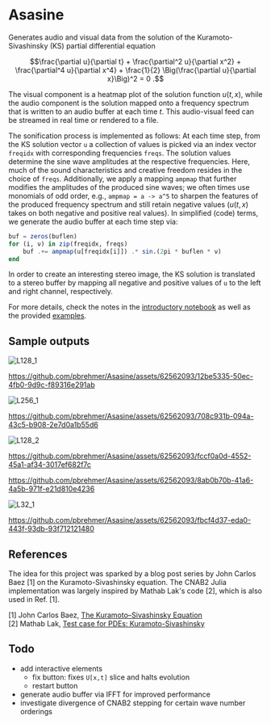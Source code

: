 # Asasine

Generates audio and visual data from the solution of the Kuramoto-Sivashinsky (KS) partial differential equation

$$\frac{\partial u}{\partial t} + \frac{\partial^2 u}{\partial x^2} + \frac{\partial^4 u}{\partial x^4} + \frac{1}{2} \Big(\frac{\partial u}{\partial x}\Big)^2 = 0 .$$

The visual component is a heatmap plot of the solution function $u(t, x)$, while the audio component is the solution mapped onto a frequency spectrum that is written to an audio buffer at each time $t$. This audio-visual feed can be streamed in real time or rendered to a file.

The sonification process is implemented as follows: At each time step, from the KS solution vector `u` a collection of values is picked via an index vector `freqidx` with corresponding frequencies `freqs`. The solution values determine the sine wave amplitudes at the respective frequencies. Here, much of the sound characteristics and creative freedom resides in the choice of `freqs`. Additionally, we apply a mapping `ampmap` that further modifies the amplitudes of the produced sine waves; we often times use monomials of odd order, e.g., `ampmap = a -> a^5` to sharpen the features of the produced frequency spectrum and still retain negative values ($u(t, x)$ takes on both negative and positive real values). In simplified (code) terms, we generate the audio buffer at each time step via:

```julia
buf = zeros(buflen)
for (i, ν) in zip(freqidx, freqs)
    buf .+= ampmap(u[freqidx[i]]) .* sin.(2pi * buflen * ν)
end
```

In order to create an interesting stereo image, the KS solution is translated to a stereo buffer by mapping all negative and positive values of `u` to the left and right channel, respectively.

For more details, check the notes in the [introductory notebook](/examples/introduction.ipynb) as well as the provided [examples](/examples/).

## Sample outputs

![L128_1](https://github.com/pbrehmer/Asasine/assets/62562093/09599fc6-6796-4c74-b1d0-3811c857c73c)

https://github.com/pbrehmer/Asasine/assets/62562093/12be5335-50ec-4fb0-9d9c-f89316e291ab

![L256_1](https://github.com/pbrehmer/Asasine/assets/62562093/21b960f9-f210-4dc1-8229-11d72f8af245)

https://github.com/pbrehmer/Asasine/assets/62562093/708c931b-094a-43c5-b908-2e7d0a1b55d6

![L128_2](https://github.com/pbrehmer/Asasine/assets/62562093/57fc027b-a93d-4347-85b9-ce4f1a47b704)

https://github.com/pbrehmer/Asasine/assets/62562093/fccf0a0d-4552-45a1-af34-3017ef682f7c

https://github.com/pbrehmer/Asasine/assets/62562093/8ab0b70b-41a6-4a5b-971f-e21d810e4236

![L32_1](https://github.com/pbrehmer/Asasine/assets/62562093/84388bd7-ad26-4f17-96c9-7602d2187747)

https://github.com/pbrehmer/Asasine/assets/62562093/fbcf4d37-eda0-443f-93db-93f712121480

## References

The idea for this project was sparked by a blog post series by John Carlos Baez [1] on the Kuramoto-Sivashinsky equation. The CNAB2 Julia implementation was largely inspired by Mathab Lak's code [2], which is also used in Ref. [1].

[1] John Carlos Baez, [The Kuramoto–Sivashinsky Equation](https://johncarlosbaez.wordpress.com/2021/10/17/conjectures-on-the-kuramoto-sevashinsky-equation/)\
[2] Mathab Lak, [Test case for PDEs: Kuramoto-Sivashinsky](https://online.kitp.ucsb.edu/online/transturb17/gibson/html/5-kuramoto-sivashinksy.html)

## Todo

- add interactive elements
  - fix button: fixes `U[x,t]` slice and halts evolution
  - restart button
- generate audio buffer via IFFT for improved performance
- investigate divergence of CNAB2 stepping for certain wave number orderings

